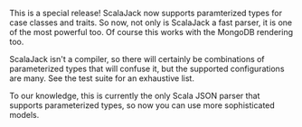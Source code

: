 This is a special release!  ScalaJack now supports paramterized types for case classes
and traits.  So now, not only is ScalaJack a fast parser, it is one of the most powerful too.
Of course this works with the MongoDB rendering too.

ScalaJack isn't a compiler, so there will certainly be combinations of parameterized types
that will confuse it, but the supported configurations are many.  See the test suite for
an exhaustive list.

To our knowledge, this is currently the only Scala JSON parser that supports parameterized
types, so now you can use more sophisticated models.
